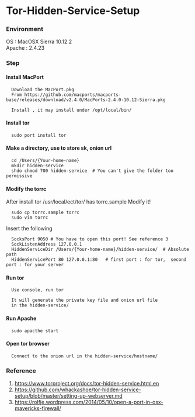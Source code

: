 # Tor-Hidden-Service-Setup

### Environment
OS : MacOSX Sierra 10.12.2 <br>
Apache : 2.4.23

### Step
#### Install MacPort
```
  Download the MacPort.pkg
  From https://github.com/macports/macports-base/releases/download/v2.4.0/MacPorts-2.4.0-10.12-Sierra.pkg
  
  Install , it may install under /opt/local/bin/
```

#### Install tor
```
  sudo port install tor
```

#### Make a directory, use to store sk, onion url
```
  cd /Users/{Your-home-name}
  mkdir hidden-service
  shdo chmod 700 hidden-service  # You can't give the folder too permissive
```
#### Modify the torrc

  After install tor
  /usr/local/ect/tor/ has torrc.sample
  Modify it!
```
  sudo cp torrc.sample torrc
  sudo vim torrc
```
  Insert the following
```
  SocksPort 9050 # You have to open this port! See reference 3
  SockListenAddress 127.0.0.1
  HiddenServiceDir /Users/{Your-home-name}/hidden-service/  # Absolute path
  HiddenServicePort 80 127.0.0.1:80   # first port : for tor,  second port : for your server
```
#### Run tor
``` 
  Use console, run tor
  
  It will generate the private key file and onion url file
  in the hidden-service/
```
#### Run Apache
```
  sudo apacthe start
```

#### Open tor browser
```
  Connect to the onion url in the hidden-service/hostname/
```

### Reference
1. https://www.torproject.org/docs/tor-hidden-service.html.en
2. https://github.com/whackashoe/tor-hidden-service-setup/blob/master/setting-up-webserver.md
3. https://rolfje.wordpress.com/2014/05/10/open-a-port-in-osx-mavericks-firewall/
